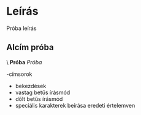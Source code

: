 # Leírás
Próba leírás
## Alcím próba
\\
**Próba**
*Próba*

-címsorok
- bekezdések
- vastag betűs írásmód
- dőlt betűs írásmód
- speciális karakterek beírása eredeti értelemven
